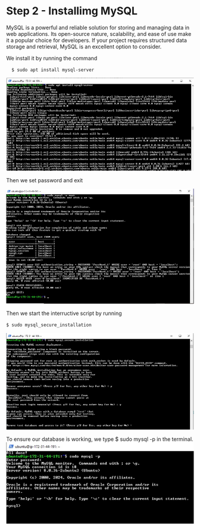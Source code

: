 # Step 2 - Installimg MySQL

MySQL is a powerful and reliable solution for storing and managing data in web applications. Its open-source nature, scalability, and ease of use make it a popular choice for developers. If your project requires structured data storage and retrieval, MySQL is an excellent option to consider.

We install it by running the command

      $ sudo apt install mysql-server

![image](images/mysql.jpg)

Then we set password and exit

![image](images/password.jpg)

Then we start the interructive script by running

```powershell
$ sudo mysql_secure_installation
```

![image](images/secure.jpg)

To ensure our database is working, we type $ sudo mysql -p in the terminal.
![image](images/work.jpg)
